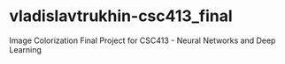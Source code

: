 # vladislavtrukhin-csc413_final
Image Colorization Final Project for CSC413 - Neural Networks and Deep Learning
